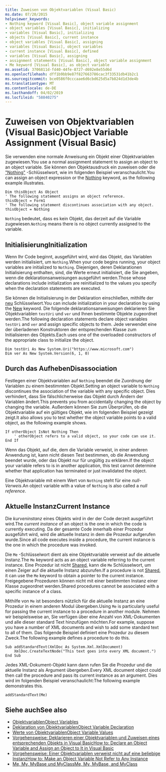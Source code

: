 ```yaml
---
title: Zuweisen von Objektvariablen (Visual Basic)
ms.date: 07/20/2015
helpviewer_keywords:
- Nothing keyword [Visual Basic], object variable assignment
- object variables [Visual Basic], initializing
- variables [Visual Basic], initializing
- objects [Visual Basic], current instance
- object variables [Visual Basic], assigning
- variables [Visual Basic], object variables
- current instance [Visual Basic], defined
- variables [Visual Basic], assigning
- assignment statements [Visual Basic], object variable assignment
- Me keyword [Visual Basic], as object variable
ms.assetid: 3706811d-fd40-44fe-8727-d692e8e55d6d
ms.openlocfilehash: dff1b9bb9e87f827663786cac3f33531db41b2c1
ms.sourcegitcommit: bce0586f0cccaae6d6cbd625d5a7b824d1d3de4b
ms.translationtype: MT
ms.contentlocale: de-DE
ms.lasthandoff: 04/02/2019
ms.locfileid: "58840275"
---
```

# <a name="object-variable-assignment-visual-basic"></a><span data-ttu-id="203cd-102">Zuweisen von Objektvariablen (Visual Basic)</span><span class="sxs-lookup"><span data-stu-id="203cd-102">Object Variable Assignment (Visual Basic)</span></span>
<span data-ttu-id="203cd-103">Sie verwenden eine normale Anweisung ein Objekt einer Objektvariablen zugewiesen.</span><span class="sxs-lookup"><span data-stu-id="203cd-103">You use a normal assignment statement to assign an object to an object variable.</span></span> <span data-ttu-id="203cd-104">Sie können den Objektausdruck ein zuweisen oder die ["Nothing"](../../../../visual-basic/language-reference/nothing.md) -Schlüsselwort, wie im folgenden Beispiel veranschaulicht.</span><span class="sxs-lookup"><span data-stu-id="203cd-104">You can assign an object expression or the [Nothing](../../../../visual-basic/language-reference/nothing.md) keyword, as the following example illustrates.</span></span>  
  
```  
Dim thisObject As Object  
' The following statement assigns an object reference.  
thisObject = Form1  
' The following statement discontinues association with any object.  
thisObject = Nothing  
```  
  
 <span data-ttu-id="203cd-105">`Nothing` bedeutet, dass es kein Objekt, das derzeit auf die Variable zugewiesen.</span><span class="sxs-lookup"><span data-stu-id="203cd-105">`Nothing` means there is no object currently assigned to the variable.</span></span>  
  
## <a name="initialization"></a><span data-ttu-id="203cd-106">Initialisierung</span><span class="sxs-lookup"><span data-stu-id="203cd-106">Initialization</span></span>  
 <span data-ttu-id="203cd-107">Wenn Ihr Code beginnt, ausgeführt wird, wird das Objekt, das Variablen werden initialisiert, um `Nothing`.</span><span class="sxs-lookup"><span data-stu-id="203cd-107">When your code begins running, your object variables are initialized to `Nothing`.</span></span> <span data-ttu-id="203cd-108">Diejenigen, deren Deklarationen Initialisierung enthalten, sind, die Werte erneut initialisiert, die Sie angeben, wenn die deklarationsanweisungen ausgeführt werden.</span><span class="sxs-lookup"><span data-stu-id="203cd-108">Those whose declarations include initialization are reinitialized to the values you specify when the declaration statements are executed.</span></span>  
  
 <span data-ttu-id="203cd-109">Sie können die Initialisierung in der Deklaration einschließen, mithilfe der [neu](../../../../visual-basic/language-reference/operators/new-operator.md) Schlüsselwort.</span><span class="sxs-lookup"><span data-stu-id="203cd-109">You can include initialization in your declaration by using the [New](../../../../visual-basic/language-reference/operators/new-operator.md) keyword.</span></span> <span data-ttu-id="203cd-110">Die folgende deklarationsanweisungen deklarieren Sie Objektvariablen `testUri` und `ver` und Ihnen bestimmte Objekte zugeordnet werden.</span><span class="sxs-lookup"><span data-stu-id="203cd-110">The following declaration statements declare object variables `testUri` and `ver` and assign specific objects to them.</span></span> <span data-ttu-id="203cd-111">Jede verwendet eine der überladenen Konstruktoren der entsprechenden Klasse zum Initialisieren des Objekts.</span><span class="sxs-lookup"><span data-stu-id="203cd-111">Each uses one of the overloaded constructors of the appropriate class to initialize the object.</span></span>  
  
```  
Dim testUri As New System.Uri("https://www.microsoft.com")  
Dim ver As New System.Version(6, 1, 0)  
```  
  
## <a name="disassociation"></a><span data-ttu-id="203cd-112">Durch das Aufheben</span><span class="sxs-lookup"><span data-stu-id="203cd-112">Disassociation</span></span>  
 <span data-ttu-id="203cd-113">Festlegen einer Objektvariablen auf `Nothing` beendet die Zuordnung der Variablen zu einem bestimmten Objekt.</span><span class="sxs-lookup"><span data-stu-id="203cd-113">Setting an object variable to `Nothing` discontinues the association of the variable with any specific object.</span></span> <span data-ttu-id="203cd-114">Dies verhindert, dass Sie fälschlicherweise das Objekt durch Ändern der Variablen ändert.</span><span class="sxs-lookup"><span data-stu-id="203cd-114">This prevents you from accidentally changing the object by changing the variable.</span></span> <span data-ttu-id="203cd-115">Außerdem können Sie zum Überprüfen, ob die Objektvariable auf ein gültiges Objekt, wie im folgenden Beispiel gezeigt zeigt.</span><span class="sxs-lookup"><span data-stu-id="203cd-115">It also allows you to test whether the object variable points to a valid object, as the following example shows.</span></span>  
  
```  
If otherObject IsNot Nothing Then  
    ' otherObject refers to a valid object, so your code can use it.  
End If  
```  
  
 <span data-ttu-id="203cd-116">Wenn das Objekt, auf die, dem die Variable verweist, in einer anderen Anwendung ist, kann nicht diesen Test bestimmen, ob die Anwendung beendet wurde, oder das Objekt nur für ungültig zu erklären.</span><span class="sxs-lookup"><span data-stu-id="203cd-116">If the object your variable refers to is in another application, this test cannot determine whether that application has terminated or just invalidated the object.</span></span>  
  
 <span data-ttu-id="203cd-117">Eine Objektvariable mit einem Wert von `Nothing` steht für eine *null-Verweis*.</span><span class="sxs-lookup"><span data-stu-id="203cd-117">An object variable with a value of `Nothing` is also called a *null reference*.</span></span>  
  
## <a name="current-instance"></a><span data-ttu-id="203cd-118">Aktuelle Instanz</span><span class="sxs-lookup"><span data-stu-id="203cd-118">Current Instance</span></span>  
 <span data-ttu-id="203cd-119">Die *kurveninstanz* eines Objekts wird in der der Code derzeit ausgeführt wird.</span><span class="sxs-lookup"><span data-stu-id="203cd-119">The *current instance* of an object is the one in which the code is currently executing.</span></span> <span data-ttu-id="203cd-120">Da der gesamte Code innerhalb einer Prozedur ausgeführt wird, wird die aktuelle Instanz in dem die Prozedur aufgerufen wurde.</span><span class="sxs-lookup"><span data-stu-id="203cd-120">Since all code executes inside a procedure, the current instance is the one in which the procedure was invoked.</span></span>  
  
 <span data-ttu-id="203cd-121">Die `Me` -Schlüsselwort dient als eine Objektvariable verweist auf die aktuelle Instanz.</span><span class="sxs-lookup"><span data-stu-id="203cd-121">The `Me` keyword acts as an object variable referring to the current instance.</span></span> <span data-ttu-id="203cd-122">Eine Prozedur ist nicht [Shared](../../../../visual-basic/language-reference/modifiers/shared.md), kann die `Me` Schlüsselwort, um einen Zeiger auf die aktuelle Instanz abzurufen.</span><span class="sxs-lookup"><span data-stu-id="203cd-122">If a procedure is not [Shared](../../../../visual-basic/language-reference/modifiers/shared.md), it can use the `Me` keyword to obtain a pointer to the current instance.</span></span> <span data-ttu-id="203cd-123">Freigegebene Prozeduren können nicht mit einer bestimmten Instanz einer Klasse zugeordnet werden.</span><span class="sxs-lookup"><span data-stu-id="203cd-123">Shared procedures cannot be associated with a specific instance of a class.</span></span>  
  
 <span data-ttu-id="203cd-124">Mithilfe von `Me` ist besonders nützlich für die aktuelle Instanz an eine Prozedur in einem anderen Modul übergeben.</span><span class="sxs-lookup"><span data-stu-id="203cd-124">Using `Me` is particularly useful for passing the current instance to a procedure in another module.</span></span> <span data-ttu-id="203cd-125">Nehmen wir beispielsweise an, Sie verfügen über eine Anzahl von XML-Dokumenten und alle dieser standard Text hinzufügen möchten.</span><span class="sxs-lookup"><span data-stu-id="203cd-125">For example, suppose you have a number of XML documents and wish to add some standard text to all of them.</span></span> <span data-ttu-id="203cd-126">Das folgende Beispiel definiert eine Prozedur zu diesem Zweck.</span><span class="sxs-lookup"><span data-stu-id="203cd-126">The following example defines a procedure to do this.</span></span>  
  
```  
Sub addStandardText(XmlDoc As System.Xml.XmlDocument)  
    XmlDoc.CreateTextNode("This text goes into every XML document.")  
End Sub  
```  
  
 <span data-ttu-id="203cd-127">Jedes XML-Dokument-Objekt kann dann rufen Sie die Prozedur und die aktuelle Instanz als Argument übergeben.</span><span class="sxs-lookup"><span data-stu-id="203cd-127">Every XML document object could then call the procedure and pass its current instance as an argument.</span></span> <span data-ttu-id="203cd-128">Dies wird im folgenden Beispiel veranschaulicht:</span><span class="sxs-lookup"><span data-stu-id="203cd-128">The following example demonstrates this.</span></span>  
  
```  
addStandardText(Me)  
```  
  
## <a name="see-also"></a><span data-ttu-id="203cd-129">Siehe auch</span><span class="sxs-lookup"><span data-stu-id="203cd-129">See also</span></span>

- [<span data-ttu-id="203cd-130">Objektvariablen</span><span class="sxs-lookup"><span data-stu-id="203cd-130">Object Variables</span></span>](../../../../visual-basic/programming-guide/language-features/variables/object-variables.md)
- [<span data-ttu-id="203cd-131">Deklaration von Objektvariablen</span><span class="sxs-lookup"><span data-stu-id="203cd-131">Object Variable Declaration</span></span>](../../../../visual-basic/programming-guide/language-features/variables/object-variable-declaration.md)
- [<span data-ttu-id="203cd-132">Werte von Objektvariablen</span><span class="sxs-lookup"><span data-stu-id="203cd-132">Object Variable Values</span></span>](../../../../visual-basic/programming-guide/language-features/variables/object-variable-values.md)
- [<span data-ttu-id="203cd-133">Vorgehensweise: Deklarieren einer Objektvariablen und Zuweisen eines entsprechenden Objekts in Visual Basic</span><span class="sxs-lookup"><span data-stu-id="203cd-133">How to: Declare an Object Variable and Assign an Object to It in Visual Basic</span></span>](../../../../visual-basic/programming-guide/language-features/variables/how-to-declare-an-object-variable-and-assign-an-object-to-it.md)
- [<span data-ttu-id="203cd-134">Vorgehensweise: Einer Objektvariablen verweist nicht auf eine beliebige Instanz</span><span class="sxs-lookup"><span data-stu-id="203cd-134">How to: Make an Object Variable Not Refer to Any Instance</span></span>](../../../../visual-basic/programming-guide/language-features/variables/how-to-make-an-object-variable-not-refer-to-any-instance.md)
- [<span data-ttu-id="203cd-135">Me, My, MyBase und MyClass</span><span class="sxs-lookup"><span data-stu-id="203cd-135">Me, My, MyBase, and MyClass</span></span>](../../../../visual-basic/programming-guide/program-structure/me-my-mybase-and-myclass.md)
